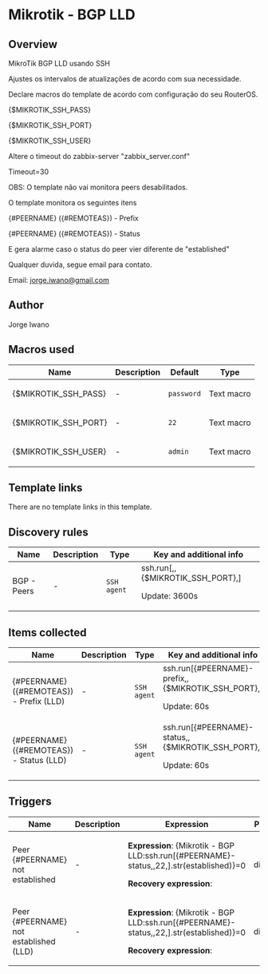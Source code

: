 # Mikrotik - BGP LLD

## Overview

MikroTik BGP LLD usando SSH


Ajustes os intervalos de atualizações de acordo com sua necessidade. 


Declare macros do template de acordo com configuração do seu RouterOS.


{$MIKROTIK\_SSH\_PASS}


{$MIKROTIK\_SSH\_PORT}


{$MIKROTIK\_SSH\_USER}


 


Altere o timeout do zabbix-server "zabbix\_server.conf"


Timeout=30


 


OBS: O template não vai monitora peers desabilitados.


O template monitora os seguintes itens


{#PEERNAME} ({#REMOTEAS}) - Prefix


{#PEERNAME} ({#REMOTEAS}) - Status


E gera alarme caso o status do peer vier diferente de "established"


 


Qualquer duvida, segue email para contato.


Email: [jorge.iwano@gmail.com](mailto:jorge.iwano@gmail.com)

## Author

Jorge Iwano

## Macros used

|Name|Description|Default|Type|
|----|-----------|-------|----|
|{$MIKROTIK_SSH_PASS}|<p>-</p>|`password`|Text macro|
|{$MIKROTIK_SSH_PORT}|<p>-</p>|`22`|Text macro|
|{$MIKROTIK_SSH_USER}|<p>-</p>|`admin`|Text macro|
## Template links

There are no template links in this template.

## Discovery rules

|Name|Description|Type|Key and additional info|
|----|-----------|----|----|
|BGP - Peers|<p>-</p>|`SSH agent`|ssh.run[,,{$MIKROTIK_SSH_PORT},]<p>Update: 3600s</p>|
## Items collected

|Name|Description|Type|Key and additional info|
|----|-----------|----|----|
|{#PEERNAME} ({#REMOTEAS}) - Prefix (LLD)|<p>-</p>|`SSH agent`|ssh.run[{#PEERNAME}-prefix,,{$MIKROTIK_SSH_PORT},]<p>Update: 60s</p>|
|{#PEERNAME} ({#REMOTEAS}) - Status (LLD)|<p>-</p>|`SSH agent`|ssh.run[{#PEERNAME}-status,,{$MIKROTIK_SSH_PORT},]<p>Update: 60s</p>|
## Triggers

|Name|Description|Expression|Priority|
|----|-----------|----------|--------|
|Peer {#PEERNAME} not established|<p>-</p>|<p>**Expression**: {Mikrotik - BGP LLD:ssh.run[{#PEERNAME}-status,,22,].str(established)}=0</p><p>**Recovery expression**: </p>|disaster|
|Peer {#PEERNAME} not established (LLD)|<p>-</p>|<p>**Expression**: {Mikrotik - BGP LLD:ssh.run[{#PEERNAME}-status,,22,].str(established)}=0</p><p>**Recovery expression**: </p>|disaster|
